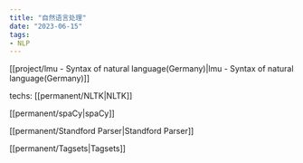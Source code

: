 ```yaml
---
title: "自然语言处理"
date: "2023-06-15"
tags:
- NLP
---
```


[[project/lmu - Syntax of natural language(Germany)|lmu - Syntax of natural language(Germany)]]


techs:
[[permanent/NLTK|NLTK]]

[[permanent/spaCy|spaCy]]

[[permanent/Standford Parser|Standford Parser]]

[[permanent/Tagsets|Tagsets]]